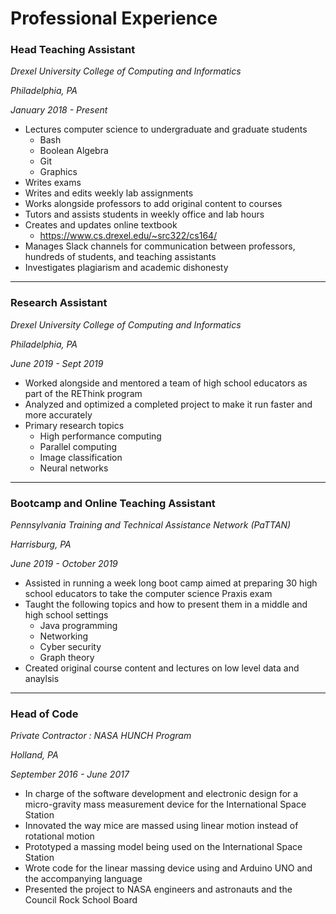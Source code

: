 # Professional Experience

### Head Teaching Assistant

_Drexel University College of Computing and Informatics_

_Philadelphia, PA_

_January 2018 - Present_

* Lectures computer science to undergraduate and graduate students 
	* Bash
	* Boolean Algebra
	* Git
	* Graphics
* Writes exams
* Writes and edits weekly lab assignments
* Works alongside professors to add original content to courses
* Tutors and assists students in weekly office and lab hours
* Creates and updates online textbook 
	* <https://www.cs.drexel.edu/~src322/cs164/>
* Manages Slack channels for communication between professors, hundreds of 
	students, and teaching assistants
* Investigates plagiarism and academic dishonesty

---

### Research Assistant

_Drexel University College of Computing and Informatics_

_Philadelphia, PA_

_June 2019 - Sept 2019_

* Worked alongside and mentored a team of high school educators as part of the
	REThink program
* Analyzed and optimized a completed project to make it run faster and more
	accurately
* Primary research topics
	* High performance computing
	* Parallel computing
	* Image classification
	* Neural networks

--- 

### Bootcamp and Online Teaching Assistant

_Pennsylvania Training and Technical Assistance Network (PaTTAN)_

_Harrisburg, PA_

_June 2019 - October 2019_

* Assisted in running a week long boot camp aimed at preparing 30 high school
	educators to take the computer science Praxis exam
* Taught the following topics and how to present them in a middle and high 
	school settings
	* Java programming
	* Networking
	* Cyber security
	* Graph theory
* Created original course content and lectures on low level data and anaylsis

---

### Head of Code

_Private Contractor : NASA HUNCH Program_

_Holland, PA_

_September 2016 - June 2017_

* In charge of the software development and electronic design for a 
	micro-gravity mass measurement device for the International Space Station
* Innovated the way mice are massed using linear motion instead of rotational
	motion
* Prototyped a massing model being used on the International Space Station
* Wrote code for the linear massing device using and Arduino UNO and the
	accompanying language
* Presented the project to NASA engineers and astronauts and the Council Rock
	School Board
